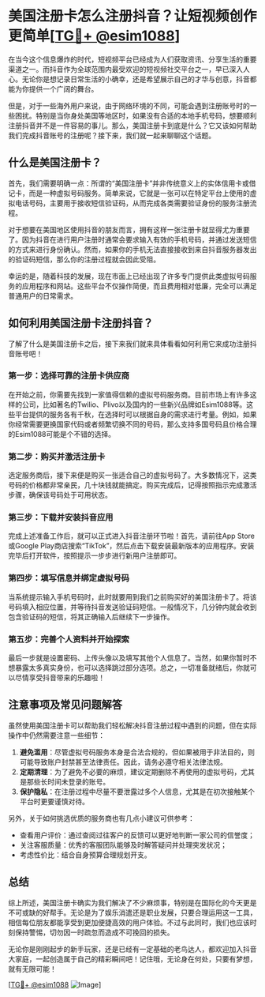 # 美国注册卡怎么注册抖音？让短视频创作更简单[[TG💪+ @esim1088](https://t.me/s/esim1088)]

在当今这个信息爆炸的时代，短视频平台已经成为人们获取资讯、分享生活的重要渠道之一。而抖音作为全球范围内最受欢迎的短视频社交平台之一，早已深入人心。无论你是想记录日常生活的小确幸，还是希望展示自己的才华与创意，抖音都能为你提供一个广阔的舞台。

但是，对于一些海外用户来说，由于网络环境的不同，可能会遇到注册账号时的一些困扰。特别是当你身处美国等地区时，如果没有合适的本地手机号码，想要顺利注册抖音并不是一件容易的事儿。那么，美国注册卡到底是什么？它又该如何帮助我们完成抖音账号的注册呢？接下来，我们就一起来聊聊这个话题。

## 什么是美国注册卡？

首先，我们需要明确一点：所谓的“美国注册卡”并非传统意义上的实体信用卡或借记卡，而是一种虚拟号码服务。简单来说，它就是一张可以在特定平台上使用的虚拟电话号码，主要用于接收短信验证码，从而完成各类需要验证身份的服务注册流程。

对于想要在美国地区使用抖音的朋友而言，拥有这样一张注册卡就显得尤为重要了。因为抖音在进行用户注册时通常会要求输入有效的手机号码，并通过发送短信的方式来进行身份确认。然而，如果你的手机无法直接接收到来自抖音服务器发出的验证码短信，那么你的注册过程就会因此受阻。

幸运的是，随着科技的发展，现在市面上已经出现了许多专门提供此类虚拟号码服务的应用程序和网站。这些平台不仅操作简便，而且费用相对低廉，完全可以满足普通用户的日常需求。

## 如何利用美国注册卡注册抖音？

了解了什么是美国注册卡之后，接下来我们就来具体看看如何利用它来成功注册抖音账号吧！

### 第一步：选择可靠的注册卡供应商

在开始之前，你需要先找到一家值得信赖的虚拟号码服务商。目前市场上有许多这样的公司，比如著名的Twilio、Plivo以及国内的一些新兴品牌如Esim1088等。这些平台提供的服务各有千秋，在选择时可以根据自身的需求进行考量。例如，如果你经常需要更换国家代码或者频繁切换不同的号码，那么支持多国号码且价格合理的Esim1088可能是个不错的选择。

### 第二步：购买并激活注册卡

选定服务商后，接下来便是购买一张适合自己的虚拟号码了。大多数情况下，这类号码的价格都非常亲民，几十块钱就能搞定。购买完成后，记得按照指示完成激活步骤，确保该号码处于可用状态。

### 第三步：下载并安装抖音应用

完成上述准备工作后，就可以正式进入抖音注册环节啦！首先，请前往App Store或Google Play商店搜索“TikTok”，然后点击下载安装最新版本的应用程序。安装完毕后打开软件，按照提示一步步进行新用户注册即可。

### 第四步：填写信息并绑定虚拟号码

当系统提示输入手机号码时，此时就要用到我们之前购买好的美国注册卡了。将该号码填入相应位置，并等待抖音发送验证码短信。一般情况下，几分钟内就会收到包含验证码的短信，将其正确输入后继续下一步操作。

### 第五步：完善个人资料并开始探索

最后一步就是设置密码、上传头像以及填写其他个人信息了。当然，如果你暂时不想暴露太多真实身份，也可以选择跳过部分选项。总之，一切准备就绪后，你就可以尽情享受抖音带来的乐趣啦！

## 注意事项及常见问题解答

虽然使用美国注册卡可以帮助我们轻松解决抖音注册过程中遇到的问题，但在实际操作中仍然需要注意一些细节：

1. **避免滥用**：尽管虚拟号码服务本身是合法合规的，但如果被用于非法目的，则可能导致账户封禁甚至法律责任。因此，请务必遵守相关法律法规。
2. **定期清理**：为了避免不必要的麻烦，建议定期删除不再使用的虚拟号码，尤其是那些长时间未登录的账号。
3. **保护隐私**：在注册过程中尽量不要泄露过多个人信息，尤其是在初次接触某个平台时更要谨慎对待。

另外，关于如何挑选优质的服务商也有几点小建议可供参考：
- 查看用户评价：通过查阅过往客户的反馈可以更好地判断一家公司的信誉度；
- 关注客服质量：优秀的客服团队能够及时解答疑问并处理突发状况；
- 考虑性价比：结合自身预算合理规划开支。

## 总结

综上所述，美国注册卡确实为我们解决了不少麻烦事，特别是在国际化的今天更是不可或缺的好帮手。无论是为了娱乐消遣还是职业发展，只要合理运用这一工具，相信每位朋友都能享受到更加便捷高效的用户体验。不过与此同时，我们也应该时刻保持警惕，切勿因一时疏忽而造成不可挽回的损失。

无论你是刚刚起步的新手玩家，还是已经有一定基础的老鸟达人，都欢迎加入抖音大家庭，一起创造属于自己的精彩瞬间吧！记住哦，无论身在何处，只要有梦想，就有无限可能！

[[TG💪+ @esim1088](https://t.me/s/esim1088) ![Image](https://i.postimg.cc/4NQfJmqS/Snipaste-2025-05-13-00-14-12.png)]